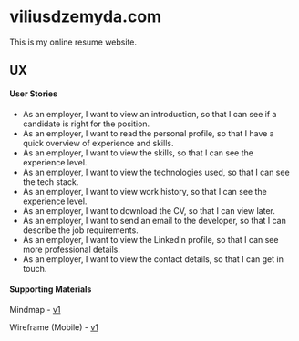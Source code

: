 # viliusdzemyda.com

This is my online resume website.

## UX

#### User Stories
- As an employer, I want to view an introduction, so that I can see if a candidate is right for the position.
- As an employer, I want to read the personal profile, so that I have a quick overview of experience and skills.
- As an employer, I want to view the skills, so that I can see the experience level.
- As an employer, I want to view the technologies used, so that I can see the tech stack.
- As an employer, I want to view work history, so that I can see the experience level.
- As an employer, I want to download the CV, so that I can view later.
- As an employer, I want to send an email to the developer, so that I can describe the job requirements.
- As an employer, I want to view the LinkedIn profile, so that I can see more professional details.
- As an employer, I want to view the contact details, so that I can get in touch.


#### Supporting Materials

Mindmap - [v1](ux/Mindmap_v1.png)

Wireframe (Mobile) - [v1](ux/Wireframe_Mobile_v1.png)

